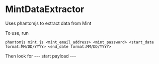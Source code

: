 MintDataExtractor
=================

Uses phantomjs to extract data from Mint

To use, run 

    phantomjs mint.js <mint_email_address> <mint_password> <start_date format:MM/DD/YYYY> <end_date format:MM/DD/YYYY>

Then look for --- start payload ---
